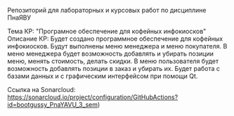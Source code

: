 Репозиторий для лабораторных и курсовых работ по дисциплине ПнаЯВУ

Тема КР: "Програмное обеспечение для кофейных инфокиосков"
Описание КР:
Будет создано программное обеспечение для кофейных инфокиосков. Будут выполнены меню менеджера и меню покупателя. В меню менеджера будет возможность добавлять и убирать позиции меню, менять стоимость, делать скидки. В меню пользователя будет возможность добавлять позиции в заказ и убирать их. Будет работа с базами данных и с графическим интерфейсом при помощи Qt.

Ссылка на Sonarcloud: https://sonarcloud.io/project/configuration/GitHubActions?id=bootgussy_PnaYAVU_3_sem)

